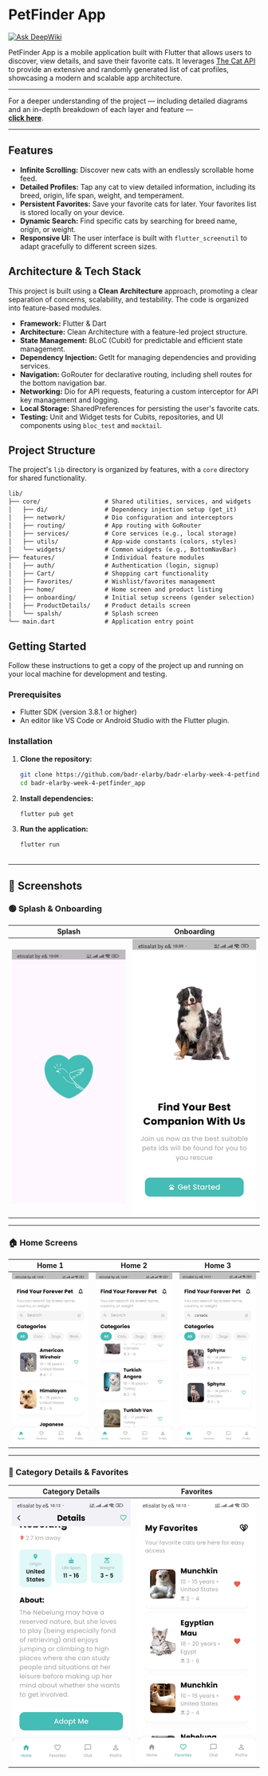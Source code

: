# PetFinder App
[![Ask DeepWiki](https://devin.ai/assets/askdeepwiki.png)](https://deepwiki.com/Badr-Elarby/Badr-Elarby-Week-4-PetFinder_app)

PetFinder App is a mobile application built with Flutter that allows users to discover, view details, and save their favorite cats. It leverages [The Cat API](https://thecatapi.com/) to provide an extensive and randomly generated list of cat profiles, showcasing a modern and scalable app architecture.


* * * * * * * * * * * * * * * * * * * * * * * * * * * * * * * * * * * * * * * * * * * * * * * * * * * * * * * * * * * * * * *
For a deeper understanding of the project — including detailed diagrams and an in-depth breakdown of each layer and feature —  
**[click here](https://deepwiki.com/Badr-Elarby/Badr-Elarby-Week-4-PetFinder_app)**.
* * * * * * * * * * * * * * * * * * * * * * * * * * * * * * * * * * * * * * * * * * * * * * * * * * * * * * * * * * * * * * *


## Features

-   **Infinite Scrolling:** Discover new cats with an endlessly scrollable home feed.
-   **Detailed Profiles:** Tap any cat to view detailed information, including its breed, origin, life span, weight, and temperament.
-   **Persistent Favorites:** Save your favorite cats for later. Your favorites list is stored locally on your device.
-   **Dynamic Search:** Find specific cats by searching for breed name, origin, or weight.
-   **Responsive UI:** The user interface is built with `flutter_screenutil` to adapt gracefully to different screen sizes.

## Architecture & Tech Stack

This project is built using a **Clean Architecture** approach, promoting a clear separation of concerns, scalability, and testability. The code is organized into feature-based modules.

-   **Framework:** Flutter & Dart
-   **Architecture:** Clean Architecture with a feature-led project structure.
-   **State Management:** BLoC (Cubit) for predictable and efficient state management.
-   **Dependency Injection:** GetIt for managing dependencies and providing services.
-   **Navigation:** GoRouter for declarative routing, including shell routes for the bottom navigation bar.
-   **Networking:** Dio for API requests, featuring a custom interceptor for API key management and logging.
-   **Local Storage:** SharedPreferences for persisting the user's favorite cats.
-   **Testing:** Unit and Widget tests for Cubits, repositories, and UI components using `bloc_test` and `mocktail`.

## Project Structure

The project's `lib` directory is organized by features, with a `core` directory for shared functionality.

```
lib/
├── core/                  # Shared utilities, services, and widgets
│   ├── di/                # Dependency injection setup (get_it)
│   ├── network/           # Dio configuration and interceptors
│   ├── routing/           # App routing with GoRouter
│   ├── services/          # Core services (e.g., local storage)
│   ├── utils/             # App-wide constants (colors, styles)
│   └── widgets/           # Common widgets (e.g., BottomNavBar)
├── features/              # Individual feature modules
│   ├── auth/              # Authentication (login, signup)
│   ├── Cart/              # Shopping cart functionality
│   ├── Favorites/         # Wishlist/favorites management
│   ├── home/              # Home screen and product listing
│   ├── onboarding/        # Initial setup screens (gender selection)
│   ├── ProductDetails/    # Product details screen
│   └── spalsh/            # Splash screen
└── main.dart              # Application entry point
```

## Getting Started

Follow these instructions to get a copy of the project up and running on your local machine for development and testing.

### Prerequisites

-   Flutter SDK (version 3.8.1 or higher)
-   An editor like VS Code or Android Studio with the Flutter plugin.

### Installation

1.  **Clone the repository:**
    ```sh
    git clone https://github.com/badr-elarby/badr-elarby-week-4-petfinder_app.git
    cd badr-elarby-week-4-petfinder_app
    ```

2.  **Install dependencies:**
    ```sh
    flutter pub get
    ```

3.  **Run the application:**
    ```sh
    flutter run


    
* * * * * * * * * * * * * * * * * * * * * * * * * * * * * * * * * * * * * * * * * * * * * * * * * * * * * * * * * * * * * * *
## 📸 Screenshots

### 🟢 Splash & Onboarding
| Splash | Onboarding |
|:--:|:--:|
| ![Splash](media/splash.jpg) | ![Onboarding](media/onboarding.jpg) |

---

### 🏠 Home Screens
| Home 1 | Home 2 | Home 3 |
|:--:|:--:|:--:|
| ![Home1](media/home.jpg) | ![Home2](media/home1.jpg) | ![Home3](media/home2.jpg) |

---

### 🐾 Category Details & Favorites
| Category Details | Favorites |
|:--:|:--:|
| ![Category Details](media/cat_details.jpg) | ![Favorites](media/favorites.jpg) |

